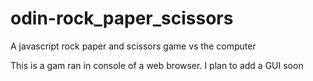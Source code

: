 # odin-rock_paper_scissors
A javascript rock paper and scissors game vs the computer

This is a gam ran in console of a web browser.
I plan to add a GUI soon

